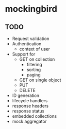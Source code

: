 # mockingbird

## TODO

* Request validation
* Authentication
  * context of user
* Support for
  * GET on collection
    * filtering
    * sorting
    * paging
  * GET on single object
  * PUT
  * DELETE
* ID generation
* lifecycle handlers
* response headers
* response status
* embedded collections
* mock aggregator
